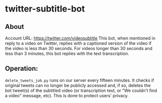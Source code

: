 # twitter-subtitle-bot

## About
Account URL: https://twitter.com/videosubtitle
This bot, when mentioned in reply to a video on Twitter, replies with a captioned version of the video
if the video is less than 30 seconds. For videos longer than 30 seconds and less than 3 minutes, this
bot replies with the text transcription.

## Operation:
`delete_tweets_job.py` runs on our server every fifteen minutes. It checks if original tweets can no
longer be publicly accessed and, if so, deletes the bot tweet(s) of the subtitled video
(or transcription text, or "We couldn't find a video" message, etc). This is done to protect
users' privacy.

